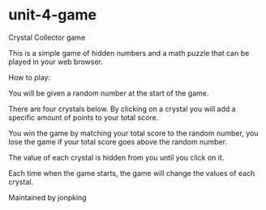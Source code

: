# unit-4-game
Crystal Collector game

This is a simple game of hidden numbers and a math puzzle that can be played in your web browser.


How to play: 

You will be given a random number at the start of the game.

There are four crystals below. By clicking on a crystal you will add a specific amount of points to your total score.

You win the game by matching your total score to the random number, you lose the game if your total score goes above the random number.

The value of each crystal is hidden from you until you click on it.

Each time when the game starts, the game will change the values of each crystal.



Maintained by jonpking
